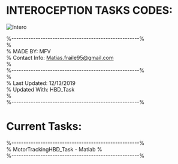# INTEROCEPTION TASKS CODES:  
![Intero](https://user-images.githubusercontent.com/58863799/70834265-9f3df280-1dd8-11ea-8ca9-3393864b3aba.png)  
  
%-----------------------------------------------------%  
%  
% MADE BY: MFV  
% Contact Info: Matias.fraile95@gmail.com  
%  
%-----------------------------------------------------%  
%  
% Last Updated: 12/13/2019  
% Updated With: HBD_Task  
%  
%-----------------------------------------------------%  
# Current Tasks:  
%-----------------------------------------------------%  
% MotorTrackingHBD_Task - Matlab
%  
%-----------------------------------------------------%   

